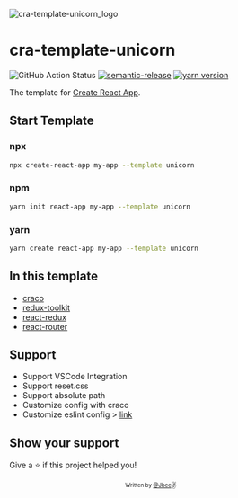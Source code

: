 ![cra-template-unicorn_logo](./assets/logo.png)

# cra-template-unicorn

![GitHub Action Status](https://github.com/JaeYeopHan/cra-template-unicorn/workflows/Deploy/badge.svg) [![semantic-release](https://img.shields.io/badge/%20%20%F0%9F%93%A6%F0%9F%9A%80-semantic--release-e10079.svg)](https://github.com/semantic-release/semantic-release) [![yarn version](https://badge.fury.io/js/cra-template-unicorn.svg)](https://badge.fury.io/js/cra-template-unicorn)

The template for [Create React App](https://github.com/facebook/create-react-app).

## Start Template

### npx

```sh
npx create-react-app my-app --template unicorn
```

### npm

```sh
yarn init react-app my-app --template unicorn
```

### yarn

```sh
yarn create react-app my-app --template unicorn
```

## In this template

- [craco](https://github.com/gsoft-inc/craco)
- [redux-toolkit](https://github.com/reduxjs/redux-toolkit)
- [react-redux](https://github.com/reduxjs/react-redux)
- [react-router](https://github.com/ReactTraining/react-router)

## Support

- Support VSCode Integration
- Support reset.css
- Support absolute path
- Customize config with craco
- Customize eslint config > [link](https://create-react-app.dev/docs/advanced-configuration)

## Show your support

Give a ⭐️ if this project helped you!

<div align="center">

<sub><sup>Written by <a href="https://github.com/JaeYeopHan">@Jbee</a></sup></sub><small>✌</small>

</div>
